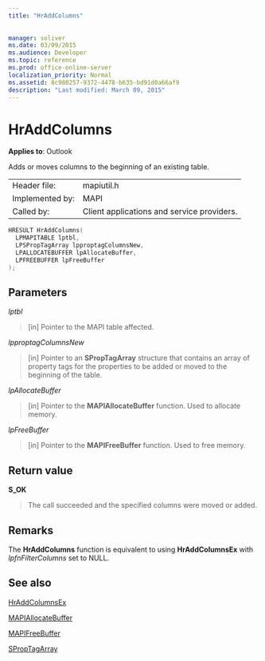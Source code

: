 ```yaml
---
title: "HrAddColumns"
 
 
manager: soliver
ms.date: 03/09/2015
ms.audience: Developer
ms.topic: reference
ms.prod: office-online-server
localization_priority: Normal
ms.assetid: 8c980257-9372-4478-b635-bd91d0a66af9
description: "Last modified: March 09, 2015"
---
```


# HrAddColumns

  
  
**Applies to**: Outlook 
  
Adds or moves columns to the beginning of an existing table.
  
|||
|:-----|:-----|
|Header file:  <br/> |mapiutil.h  <br/> |
|Implemented by:  <br/> |MAPI  <br/> |
|Called by:  <br/> |Client applications and service providers.  <br/> |
   
```cpp
HRESULT HrAddColumns(
  LPMAPITABLE lptbl,
  LPSPropTagArray lpproptagColumnsNew,
  LPALLOCATEBUFFER lpAllocateBuffer,
  LPFREEBUFFER lpFreeBuffer
);
```

## Parameters

 _lptbl_
  
> [in] Pointer to the MAPI table affected.
    
 _lpproptagColumnsNew_
  
> [in] Pointer to an **SPropTagArray** structure that contains an array of property tags for the properties to be added or moved to the beginning of the table. 
    
 _lpAllocateBuffer_
  
> [in] Pointer to the **MAPIAllocateBuffer** function. Used to allocate memory. 
    
 _lpFreeBuffer_
  
> [in] Pointer to the **MAPIFreeBuffer** function. Used to free memory. 
    
## Return value

 **S_OK**
  
> The call succeeded and the specified columns were moved or added.
    
## Remarks

The **HrAddColumns** function is equivalent to using **HrAddColumnsEx** with  _lpfnFilterColumns_ set to NULL. 
  
## See also



[HrAddColumnsEx](hraddcolumnsex.md)
  
[MAPIAllocateBuffer](mapiallocatebuffer.md)
  
[MAPIFreeBuffer](mapifreebuffer.md)
  
[SPropTagArray](sproptagarray.md)

